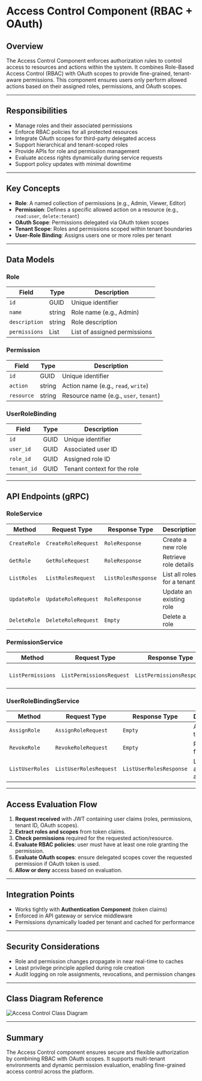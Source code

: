 # Access Control Component (RBAC + OAuth)

## Overview

The Access Control Component enforces authorization rules to control access to resources and actions within the system. It combines Role-Based Access Control (RBAC) with OAuth scopes to provide fine-grained, tenant-aware permissions. This component ensures users only perform allowed actions based on their assigned roles, permissions, and OAuth scopes.

---

## Responsibilities

- Manage roles and their associated permissions  
- Enforce RBAC policies for all protected resources  
- Integrate OAuth scopes for third-party delegated access  
- Support hierarchical and tenant-scoped roles  
- Provide APIs for role and permission management  
- Evaluate access rights dynamically during service requests  
- Support policy updates with minimal downtime  

---

## Key Concepts

- **Role**: A named collection of permissions (e.g., Admin, Viewer, Editor)  
- **Permission**: Defines a specific allowed action on a resource (e.g., `read:user`, `delete:tenant`)  
- **OAuth Scope**: Permissions delegated via OAuth token scopes  
- **Tenant Scope**: Roles and permissions scoped within tenant boundaries  
- **User-Role Binding**: Assigns users one or more roles per tenant  

---

## Data Models

### Role

| Field        | Type    | Description                      |
|--------------|---------|--------------------------------|
| `id`         | GUID    | Unique identifier               |
| `name`       | string  | Role name (e.g., Admin)         |
| `description`| string  | Role description                |
| `permissions`| List<Permission> | List of assigned permissions |

### Permission

| Field      | Type    | Description                     |
|------------|---------|--------------------------------|
| `id`       | GUID    | Unique identifier               |
| `action`   | string  | Action name (e.g., `read`, `write`) |
| `resource` | string  | Resource name (e.g., `user`, `tenant`) |

### UserRoleBinding

| Field      | Type    | Description                     |
|------------|---------|--------------------------------|
| `id`       | GUID    | Unique identifier               |
| `user_id`  | GUID    | Associated user ID              |
| `role_id`  | GUID    | Assigned role ID                |
| `tenant_id`| GUID    | Tenant context for the role     |

---

## API Endpoints (gRPC)

### RoleService

| Method            | Request Type          | Response Type          | Description                       |
|-------------------|-----------------------|------------------------|---------------------------------|
| `CreateRole`      | `CreateRoleRequest`    | `RoleResponse`         | Create a new role               |
| `GetRole`         | `GetRoleRequest`       | `RoleResponse`         | Retrieve role details           |
| `ListRoles`       | `ListRolesRequest`     | `ListRolesResponse`    | List all roles for a tenant     |
| `UpdateRole`      | `UpdateRoleRequest`    | `RoleResponse`         | Update an existing role         |
| `DeleteRole`      | `DeleteRoleRequest`    | `Empty`                | Delete a role                  |

### PermissionService

| Method             | Request Type           | Response Type          | Description                      |
|--------------------|------------------------|------------------------|---------------------------------|
| `ListPermissions`  | `ListPermissionsRequest` | `ListPermissionsResponse` | List all available permissions |

### UserRoleBindingService

| Method             | Request Type           | Response Type          | Description                      |
|--------------------|------------------------|------------------------|---------------------------------|
| `AssignRole`       | `AssignRoleRequest`     | `Empty`                | Assign role to a user            |
| `RevokeRole`       | `RevokeRoleRequest`     | `Empty`                | Revoke role from a user          |
| `ListUserRoles`    | `ListUserRolesRequest`  | `ListUserRolesResponse`| List roles assigned to a user    |

---

## Access Evaluation Flow

1. **Request received** with JWT containing user claims (roles, permissions, tenant ID, OAuth scopes).  
2. **Extract roles and scopes** from token claims.  
3. **Check permissions** required for the requested action/resource.  
4. **Evaluate RBAC policies**: user must have at least one role granting the permission.  
5. **Evaluate OAuth scopes**: ensure delegated scopes cover the requested permission if OAuth token is used.  
6. **Allow or deny** access based on evaluation.  

---

## Integration Points

- Works tightly with **Authentication Component** (token claims)  
- Enforced in API gateway or service middleware  
- Permissions dynamically loaded per tenant and cached for performance  

---

## Security Considerations

- Role and permission changes propagate in near real-time to caches  
- Least privilege principle applied during role creation  
- Audit logging on role assignments, revocations, and permission changes  

---

## Class Diagram Reference

![Access Control Class Diagram](../../diagrams/previews/access-control-class-diagram.png)

---

## Summary

The Access Control component ensures secure and flexible authorization by combining RBAC with OAuth scopes. It supports multi-tenant environments and dynamic permission evaluation, enabling fine-grained access control across the platform.


